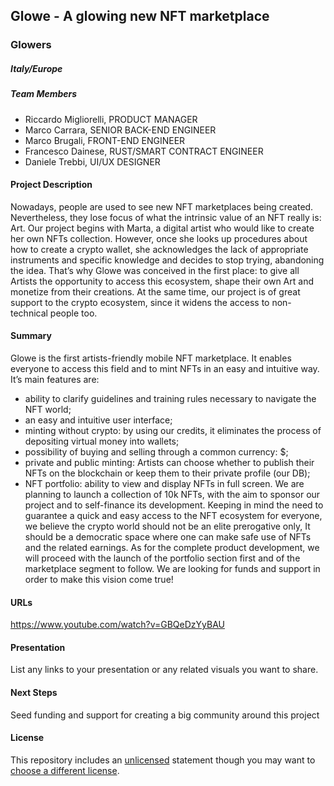 

##  Glowe - A glowing new NFT marketplace
### Glowers

##### Italy/Europe

##### Team Members
- Riccardo Migliorelli, PRODUCT MANAGER
- Marco Carrara, SENIOR BACK-END ENGINEER
- Marco Brugali, FRONT-END ENGINEER
- Francesco Dainese, RUST/SMART CONTRACT ENGINEER
- Daniele Trebbi, UI/UX DESIGNER

#### Project Description
Nowadays, people are used to see new NFT marketplaces being created. 
Nevertheless, they lose focus of what the intrinsic value of an NFT really is: Art. 
Our project begins with Marta, a digital artist who would like to create her own NFTs collection. However, once she looks up procedures about how to create a crypto wallet, she acknowledges the lack of appropriate instruments and specific knowledge and decides to stop trying, abandoning the idea.
That’s why Glowe was conceived in the first place: to give all Artists the opportunity to access this ecosystem, shape their own Art and monetize from their creations. At the same time, our project is of great support to the crypto ecosystem, since it widens the access to non-technical people too.

#### Summary
Glowe is the first artists-friendly mobile NFT marketplace. 
It enables everyone to access this field and to mint NFTs in an easy and intuitive way. 
It’s main features are:
- ability to clarify guidelines and training rules necessary to navigate the NFT world;
- an easy and intuitive user interface;
- minting without crypto: by using our credits, it eliminates the process of depositing virtual money into wallets;
- possibility of buying and selling through a common currency: $;
- private and public minting: Artists can choose whether to publish their NFTs on the blockchain or keep them to their private profile (our DB);
- NFT portfolio: ability to view and display NFTs in full screen.
We are planning to launch a collection of 10k NFTs, with the aim to sponsor our project and to self-finance its development.
Keeping in mind the need to guarantee a quick and easy access to the NFT ecosystem for everyone, we believe the crypto world should not be an elite prerogative only, It should be a democratic space where one can make safe use of NFTs and the related earnings.
As for the complete product development, we will proceed with the launch of the portfolio section first and of the marketplace segment to follow. 
We are looking for funds and support in order to make this vision come true! 

#### URLs
https://www.youtube.com/watch?v=GBQeDzYyBAU

#### Presentation
List any links to your presentation or any related visuals you want to share.

#### Next Steps
Seed funding and support for creating a big community around this project

#### License
This repository includes an [unlicensed](http://unlicense.org/) statement though you may want to [choose a different license](https://choosealicense.com/).
